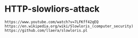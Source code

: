# HTTP-slowliors-attack
```
https://www.youtube.com/watch?v=7LFKff42qEQ
https://en.wikipedia.org/wiki/Slowloris_(computer_security)
https://github.com/llaera/slowloris.pl
```
